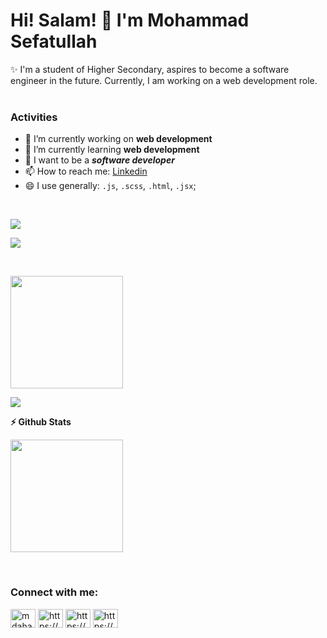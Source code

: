 <h1>Hi! Salam! 👋 I'm Mohammad Sefatullah</h1>
✨ I'm a student of Higher Secondary, aspires to become a software engineer in the future. Currently, I am working on a web development role.
<br/><br/>

### Activities
-  🔭 I’m currently working on **web development**
-  🌱 I’m currently learning **web development**
-  🤔 I want to be a ***software developer***
-  📫 How to reach me: [Linkedin](https://www.linkedin.com/in/mosefatullah/)
-  😄 I use generally: `.js`, `.scss`, `.html`, `.jsx`;

<br/>
<p align="left"> <img src="https://komarev.com/ghpvc/?username=mosefatullah&label=Profile%20views&color=0e75b6&style=flat" /> </p>
<p align="left"> <a href="https://github.com/ryo-ma/github-profile-trophy"><img src="https://github-profile-trophy.vercel.app/?username=mosefatullah" /></a> </p>
<br/>


<!--<b>&#128200; Problem Solving</b>

<p float="left">
<img height="200em"  src="https://leetcard.jacoblin.cool/mosefatullah?theme=light&font=Karma&ext=activity" />
</p>-->


<p><img height='180em' src="https://github-readme-stats.vercel.app/api/top-langs?username=mosefatullah&show_icons=true&locale=en&layout=compact" /></p>
<p><img align="center" src="https://github-readme-streak-stats.herokuapp.com/?user=mosefatullah&" /></p>

<b>⚡ Github Stats</b>
<p>
<img height='180em' src="https://github-readme-stats.vercel.app/api?username=mosefatullah&show_icons=true" />
</p>

<br/>

<h3 align="left">Connect with me:</h3>
<p align="left">
<a href="https://twitter.com/mosefatullah" target="blank"><img align="center" src="https://raw.githubusercontent.com/rahuldkjain/github-profile-readme-generator/master/src/images/icons/Social/twitter.svg" alt="mdahada09483086" height="30" width="40" /></a>
<a href="https://linkedin.com/in/mosefatullah/" target="blank"><img align="center" src="https://raw.githubusercontent.com/rahuldkjain/github-profile-readme-generator/master/src/images/icons/Social/linked-in-alt.svg" alt="https://www.linkedin.com/in/eshanahmedahad/" height="30" width="40" /></a>
<a href="https://www.facebook.com/sefatullahpage" target="blank"><img align="center" src="https://raw.githubusercontent.com/rahuldkjain/github-profile-readme-generator/master/src/images/icons/Social/facebook.svg" alt="https://www.facebook.com/eshanahmedahad" height="30" width="40" /></a>
<a href="https://www.youtube.com/@mohammadsefatullah" target="blank"><img align="center" src="https://raw.githubusercontent.com/rahuldkjain/github-profile-readme-generator/master/src/images/icons/Social/youtube.svg" alt="https://www.youtube.com/c/habluprogrammer1" height="30" width="40" /></a>
</p>
